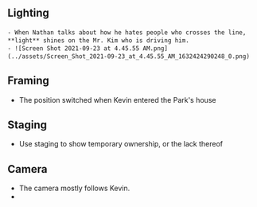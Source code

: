## Lighting
	- When Nathan talks about how he hates people who crosses the line, **light** shines on the Mr. Kim who is driving him.
	- ![Screen Shot 2021-09-23 at 4.45.55 AM.png](../assets/Screen_Shot_2021-09-23_at_4.45.55_AM_1632424290248_0.png)
## Framing
- The position switched when Kevin entered the Park's house
## Staging
- Use staging to show temporary ownership, or the lack thereof
## Camera
- The camera mostly follows Kevin.
-